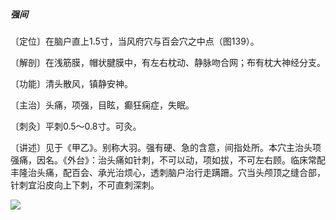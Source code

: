 ##### 强间

〔定位〕在脑户直上1.5寸，当风府穴与百会穴之中点（图139）。

〔解剖〕在浅筋膜，帽状腱膜中，有左右枕动、静脉吻合网；布有枕大神经分支。

〔功能〕清头散风，镇静安神。

〔主治〕头痛，项强，目眩，癫狂痫症，失眠。

〔刺灸〕平刺0.5～0.8寸。可灸。

〔讲述〕见于《甲乙》。别称大羽。强有硬、急的含意，间指处所。本穴主治头项强痛，因名。《外台》：治头痛如针刺，不可以动，项如拔，不可左右顾。临床常配丰隆治头痛，配百会、承光治烦心，透刺脑户治行走蹒跚。穴当头颅顶之缝合部，针刺宜沿皮向上下刺，不可直刺深刺。

![](./img/图139.jpg)
